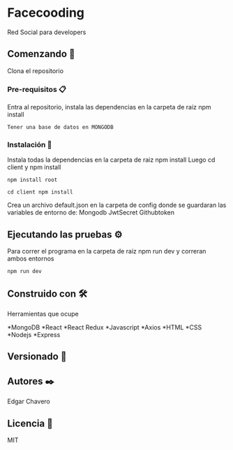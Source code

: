 # Facecooding

Red Social para developers

## Comenzando 🚀

Clona el repositorio

### Pre-requisitos 📋

Entra al repositorio, instala las dependencias en la carpeta de raiz npm install
```
Tener una base de datos en MONGODB
```

### Instalación 🔧

Instala todas la dependencias en la carpeta de raiz npm install
Luego cd client y npm install

```
npm install root
```


```
cd client npm install 
```

Crea un archivo default.json en la carpeta de config donde se guardaran las variables de entorno de:
Mongodb
JwtSecret
Githubtoken
## Ejecutando las pruebas ⚙️

Para correr el programa en la carpeta de raiz npm run dev y correran ambos entornos 

```
npm run dev 
```

## Construido con 🛠️

Herramientas que ocupe

*MongoDB
*React
*React Redux
*Javascript
*Axios
*HTML
*CSS
*Nodejs
*Express

## Versionado 📌



## Autores ✒️

Edgar Chavero

## Licencia 📄

MIT





